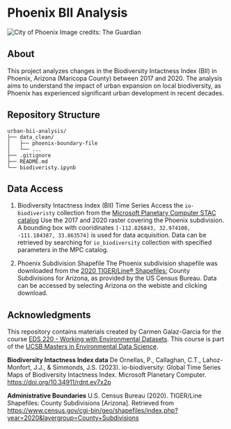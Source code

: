 # Phoenix BII Analysis 
![City of Phoenix](https://i.guim.co.uk/img/media/35a60afad1cc0f38ec82589b72e34f84625fd196/0_338_2868_1722/master/2868.jpg?width=1200&quality=85&auto=format&fit=max&s=5fa57d5db65232134fe2210ee36b2d1e)
Image credits: The Guardian

## About
This project analyzes changes in the Biodiversity Intactness Index (BII) in Phoenix, Arizona (Maricopa County) between 2017 and 2020. The analysis aims to understand the impact of urban expansion on local biodiversity, as Phoenix has experienced significant urban development in recent decades.

## Repository Structure
```
urban-bii-analysis/
├── data_clean/
│   ├── phoenix-boundary-file
│   └── ...
├── .gitignore
├── README.md
└── biodiveristy.ipynb
```
## Data Access

1. Biodiversity Intactness Index (BII) Time Series
Access the `io-biodiveristy` collection from the [Microsoft Planetary Computer STAC catalog](https://planetarycomputer.microsoft.com/dataset/io-biodiversity) Use the 2017 and 2020 raster covering the Phoenix subdivision. A bounding box with cooridinates `[-112.826843, 32.974108, -111.184387, 33.863574]` is used for data acquisition. Data can be retrieved by searching for `io_biodiversity` collection with specified parameters in the MPC catalog. 

2. Phoenix Subdivision Shapefile 
The Phoenix subdivision shapefile was downloaded from the [2020 TIGER/Line® Shapefiles:](https://www.census.gov/cgi-bin/geo/shapefiles/index.php?year=2020&layergroup=County+Subdivisions) County Subdivisions for Arizona, as provided by the US Census Bureau. Data can be accessed by selecting Arizona on the webiste and clicking download. 

## Acknowledgments
This repository contains materials created by Carmen Galaz-Garcia for the course [EDS 220 - Working with Environmental Datasets](https://meds-eds-220.github.io/MEDS-eds-220-course/). This course is part of the [UCSB Masters in Environmental Data Science](https://bren.ucsb.edu/masters-programs/master-environmental-data-science).

**Biodiversity Intactness Index data**
De Ornellas, P., Callaghan, C.T., Lahoz-Monfort, J.J., & Simmonds, J.S. (2023). io-biodiversity: Global Time Series Maps of Biodiversity Intactness Index. Microsoft Planetary Computer. https://doi.org/10.34911/rdnt.ev7x2p

**Administrative Boundaries**
U.S. Census Bureau (2020). TIGER/Line Shapefiles: County Subdivisions [Arizona]. Retrieved from https://www.census.gov/cgi-bin/geo/shapefiles/index.php?year=2020&layergroup=County+Subdivisions

